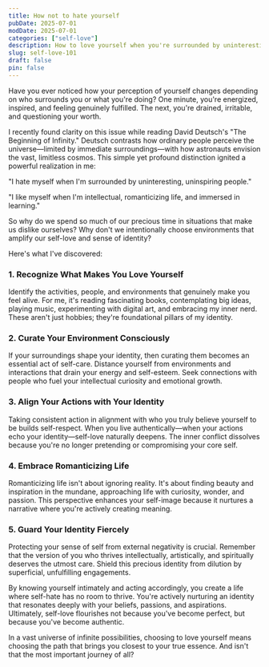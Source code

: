 ```yaml
---
title: How not to hate yourself
pubDate: 2025-07-01
modDate: 2025-07-01
categories: ["self-love"]
description: How to love yourself when you're surrounded by uninteresting, uninspiring people.
slug: self-love-101
draft: false
pin: false
---
```


Have you ever noticed how your perception of yourself changes depending on who surrounds you or what you're doing? One minute, you're energized, inspired, and feeling genuinely fulfilled. The next, you're drained, irritable, and questioning your worth.

I recently found clarity on this issue while reading David Deutsch's "The Beginning of Infinity." Deutsch contrasts how ordinary people perceive the universe—limited by immediate surroundings—with how astronauts envision the vast, limitless cosmos. This simple yet profound distinction ignited a powerful realization in me:

"I hate myself when I'm surrounded by uninteresting, uninspiring people."

"I like myself when I'm intellectual, romanticizing life, and immersed in learning."

So why do we spend so much of our precious time in situations that make us dislike ourselves? Why don't we intentionally choose environments that amplify our self-love and sense of identity?

Here's what I've discovered:

### 1. Recognize What Makes You Love Yourself

Identify the activities, people, and environments that genuinely make you feel alive. For me, it's reading fascinating books, contemplating big ideas, playing music, experimenting with digital art, and embracing my inner nerd. These aren't just hobbies; they're foundational pillars of my identity.

### 2. Curate Your Environment Consciously

If your surroundings shape your identity, then curating them becomes an essential act of self-care. Distance yourself from environments and interactions that drain your energy and self-esteem. Seek connections with people who fuel your intellectual curiosity and emotional growth.

### 3. Align Your Actions with Your Identity

Taking consistent action in alignment with who you truly believe yourself to be builds self-respect. When you live authentically—when your actions echo your identity—self-love naturally deepens. The inner conflict dissolves because you're no longer pretending or compromising your core self.

### 4. Embrace Romanticizing Life

Romanticizing life isn't about ignoring reality. It's about finding beauty and inspiration in the mundane, approaching life with curiosity, wonder, and passion. This perspective enhances your self-image because it nurtures a narrative where you're actively creating meaning.

### 5. Guard Your Identity Fiercely

Protecting your sense of self from external negativity is crucial. Remember that the version of you who thrives intellectually, artistically, and spiritually deserves the utmost care. Shield this precious identity from dilution by superficial, unfulfilling engagements.

By knowing yourself intimately and acting accordingly, you create a life where self-hate has no room to thrive. You're actively nurturing an identity that resonates deeply with your beliefs, passions, and aspirations. Ultimately, self-love flourishes not because you've become perfect, but because you've become authentic.

In a vast universe of infinite possibilities, choosing to love yourself means choosing the path that brings you closest to your true essence. And isn't that the most important journey of all?
